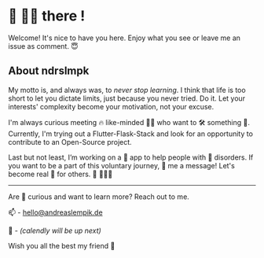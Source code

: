 # 👋 🙋‍♂️ there !

Welcome! It's nice to have you here. Enjoy what you see or leave me an issue as comment. 😇 

## About ndrslmpk
My motto is, and always was, to _never stop learning_. I think that life is too short to let you dictate limits, just because you never tried. Do it. Let your interests' complexity become your motivation, not your excuse.

I'm always curious meeting 🔥 like-minded 🧑‍🚀 who want to 🛠️ something 🚀. Currently, I'm trying out a Flutter-Flask-Stack and look for an opportunity to contribute to an Open-Source project. 

Last but not least, I’m working on a 📱 app to help people with 🧠 disorders. If you want to be a part of this voluntary journey, 🔫 me a message! Let's become real 🦸 for others. 🫶 🧑‍🤝‍🧑

---

Are 🫵 curious and want to learn more? Reach out to me. 

📫 - [hello@andreaslempik.de](mailto:hello@andreaslempik.de)

📅 - _(calendly will be up next)_


Wish you all the best my friend 🫡
